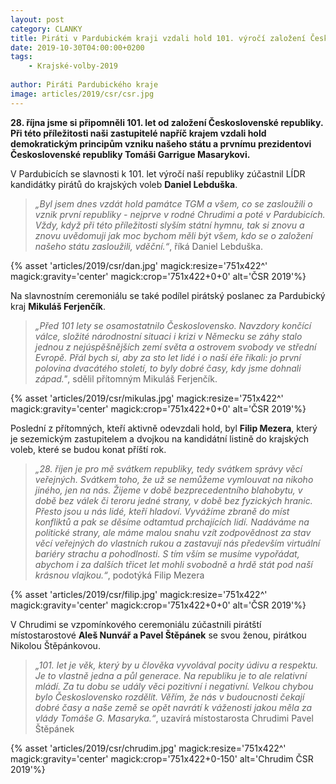 ```yaml
---
layout: post
category: CLANKY
title: Piráti v Pardubickém kraji vzdali hold 101. výročí založení Československé republiky 
date: 2019-10-30T04:00:00+0200
tags: 
    - Krajské-volby-2019
   
author: Piráti Pardubického kraje
image: articles/2019/csr/csr.jpg
---
```


**28. října jsme si připomněli 101. let od založení Československé republiky. Při této příležitosti naši zastupitelé napříč krajem vzdali hold demokratickým principům vzniku našeho státu a prvnímu prezidentovi Československé republiky Tomáši Garrigue Masarykovi.**

V Pardubicích se slavnosti k 101. let výročí naší republiky zúčastnil LÍDR kandidátky pirátů do krajských voleb **Daniel Lebduška**.

>*„Byl jsem dnes vzdát hold památce TGM a všem, co se zasloužili o vznik první republiky - nejprve v rodné Chrudimi a poté v Pardubicích. Vždy, když při této příležitosti slyším státní hymnu, tak si znovu a znovu uvědomuji jak moc bychom měli být všem, kdo se o založení našeho státu zasloužili, vděční.“*, říká Daniel Lebduška.

{% asset 'articles/2019/csr/dan.jpg' magick:resize='751x422^' magick:gravity='center' magick:crop='751x422+0+0' alt='ČSR 2019'%}

Na slavnostním ceremoniálu se také podílel pirátský poslanec za Pardubický kraj **Mikuláš Ferjenčík**.

>*„Před 101 lety se osamostatnilo Československo. Navzdory končící válce, složité národnostní situaci i krizi v Německu se záhy stalo jednou z nejúspěšnějších zemí světa a ostrovem svobody ve střední Evropě. Přál bych si, aby za sto let lidé i o naší éře říkali: jo první polovina dvacátého století, to byly dobré časy, kdy jsme dohnali západ."*, sdělil přítomným Mikuláš Ferjenčík.

 {% asset 'articles/2019/csr/mikulas.jpg' magick:resize='751x422^' magick:gravity='center' magick:crop='751x422+0+0' alt='ČSR 2019'%}

Poslední z přítomných, kteří aktivně odevzdali hold, byl **Filip Mezera**, který je sezemickým zastupitelem a dvojkou na kandidátní listině do krajských voleb, které se budou konat příští rok.

> *„28. říjen je pro mě svátkem republiky, tedy svátkem správy věcí veřejných. Svátkem toho, že už se nemůžeme vymlouvat na nikoho jiného, jen na nás. Žijeme v době bezprecedentního blahobytu, v době bez válek či teroru jedné strany, v době bez fyzických hranic. Přesto jsou u nás lidé, kteří hladoví. Vyvážíme zbraně do míst konfliktů a pak se děsíme odtamtud prchajících lidí. Nadáváme na politické strany, ale máme malou snahu vzít zodpovědnost za stav věcí veřejných do vlastních rukou a zastavují nás především virtuální bariéry strachu a pohodlnosti. S tím vším se musíme vypořádat, abychom i za dalších třicet let mohli svobodně a hrdě stát pod naší krásnou vlajkou.“*, podotýká Filip Mezera

 {% asset 'articles/2019/csr/filip.jpg' magick:resize='751x422^' magick:gravity='center' magick:crop='751x422+0+0' alt='ČSR 2019'%}

V Chrudimi se vzpomínkového ceremoniálu zúčastnili pirátští místostarostové **Aleš Nunvář a Pavel Štěpánek** se svou ženou, pirátkou Nikolou Štěpánkovou.
> *„101. let je věk, který by u člověka vyvolával pocity údivu a respektu. Je to vlastně jedna a půl generace. Na republiku je to ale relativní mládí. Za tu dobu se udály věci pozitivní i negativní. Velkou chybou bylo Československo rozdělit. Věřím, že nás v budoucnosti čekají dobré časy a naše země se opět navrátí k váženosti jakou měla za vlády Tomáše G. Masaryka.“*, uzavírá místostarosta Chrudimi Pavel Štěpánek

{% asset 'articles/2019/csr/chrudim.jpg' magick:resize='751x422^' magick:gravity='center' magick:crop='751x422+0-150' alt='Chrudim ČSR 2019'%}
